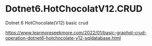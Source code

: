 # Dotnet6.HotChocolatV12.CRUD
Dotnet 6 HotChocolate(V12) basic crud

https://www.learmoreseekmore.com/2022/01/basic-graphql-crud-operation-dotnet6-hotchocolate-v12-sqldatabase.html
